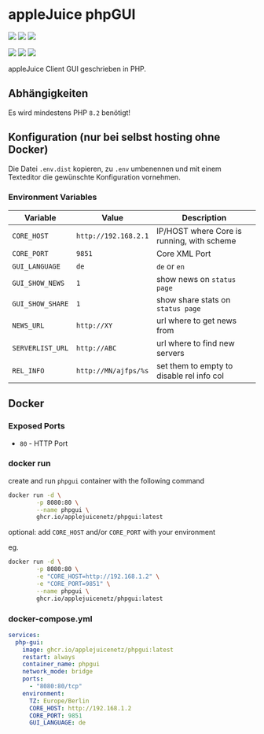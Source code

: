 # appleJuice phpGUI

![](https://img.shields.io/badge/release-v0.29.7Beta-blue)
![](https://img.shields.io/github/downloads/applejuicenetz/phpgui/total)
![](https://img.shields.io/github/license/applejuicenetz/phpgui.svg)

![](https://github.com/applejuicenetz/phpgui/actions/workflows/container.yml/badge.svg)
![](https://img.shields.io/docker/pulls/applejuicenetz/phpgui)
![](https://img.shields.io/docker/image-size/applejuicenetz/phpgui)

appleJuice Client GUI geschrieben in PHP.

## Abhängigkeiten

Es wird mindestens PHP `8.2` benötigt!

## Konfiguration (nur bei selbst hosting ohne Docker)

Die Datei `.env.dist` kopieren, zu `.env` umbenennen und mit einem Texteditor die gewünschte Konfiguration vornehmen.

### Environment Variables

| Variable             | Value                | Description                                |
|----------------------|----------------------|--------------------------------------------|
| `CORE_HOST`          | `http://192.168.2.1` | IP/HOST where Core is running, with scheme |
| `CORE_PORT`          | `9851`               | Core XML Port                              |
| `GUI_LANGUAGE`       | `de`                 | `de` or `en`                               |
| `GUI_SHOW_NEWS`      | `1`                  | show news on `status page`                 |
| `GUI_SHOW_SHARE`     | `1`                  | show share stats on `status page`          |
| `NEWS_URL`           | `http://XY`          | url where to get news from                 |
| `SERVERLIST_URL`     | `http://ABC`         | url where to find new servers              |
| `REL_INFO`           | `http://MN/ajfps/%s` | set them to empty to disable rel info col  |

## Docker

### Exposed Ports

- `80` - HTTP Port

### docker run

create and run `phpgui` container with the following command

```bash
docker run -d \
        -p 8080:80 \
        --name phpgui \
        ghcr.io/applejuicenetz/phpgui:latest
```

optional: add `CORE_HOST` and/or `CORE_PORT` with your environment

eg.

```bash
docker run -d \
        -p 8080:80 \
        -e "CORE_HOST=http://192.168.1.2" \
        -e "CORE_PORT=9851" \
        --name phpgui \
        ghcr.io/applejuicenetz/phpgui:latest
```

### docker-compose.yml

```yaml
services:
  php-gui:
    image: ghcr.io/applejuicenetz/phpgui:latest
    restart: always
    container_name: phpgui
    network_mode: bridge
    ports:
      - "8080:80/tcp"
    environment:
      TZ: Europe/Berlin
      CORE_HOST: http://192.168.1.2
      CORE_PORT: 9851
      GUI_LANGUAGE: de
```
